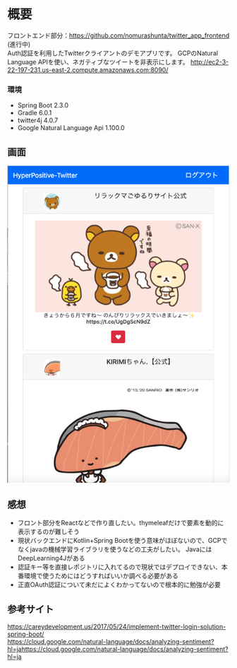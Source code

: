 # 概要
フロントエンド部分：https://github.com/nomurashunta/twitter_app_frontend (進行中)  
Auth認証を利用したTwitterクライアントのデモアプリです。 
GCPのNatural Language APIを使い、ネガティブなツイートを非表示にします。
http://ec2-3-22-197-231.us-east-2.compute.amazonaws.com:8090/

### 環境
- Spring Boot 2.3.0
- Gradle 6.0.1
- twitter4j 4.0.7
- Google Natural Language Api 1.100.0

## 画面
![トップ画面](images/top.png "top")

## 感想
- フロント部分をReactなどで作り直したい。thymeleafだけで要素を動的に表示するのが難しそう
- 現状バックエンドにKotlin+Spring Bootを使う意味がほぼないので、GCPでなくjavaの機械学習ライブラリを使うなどの工夫がしたい。
  JavaにはDeepLearning4Jがある
- 認証キー等を直接レポジトリに入れてるので現状ではデプロイできない、本番環境で使うためにはどうすればいいか調べる必要がある
- 正直OAuth認証について未だによくわかってないので根本的に勉強が必要

## 参考サイト

https://careydevelopment.us/2017/05/24/implement-twitter-login-solution-spring-boot/  
https://cloud.google.com/natural-language/docs/analyzing-sentiment?hl=jahttps://cloud.google.com/natural-language/docs/analyzing-sentiment?hl=ja
